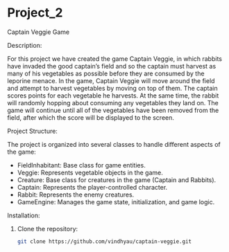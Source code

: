 # Project_2
Captain Veggie Game

Description:

For this project we have created the game Captain Veggie, in which rabbits have invaded the good captain’s
field and so the captain must harvest as many of his vegetables as possible before they are consumed by the
leporine menace. In the game, Captain Veggie will move around the field and attempt to harvest
vegetables by moving on top of them. The captain scores points for each vegetable he harvests. At the same
time, the rabbit will randomly hopping about consuming any vegetables they land on. The game will continue until all of the vegetables have been removed from the field, after which the score will be displayed to the screen.

Project Structure:

The project is organized into several classes to handle different aspects of the game:
- FieldInhabitant: Base class for game entities.
- Veggie: Represents vegetable objects in the game.
- Creature: Base class for creatures in the game (Captain and Rabbits).
- Captain: Represents the player-controlled character.
- Rabbit: Represents the enemy creatures.
- GameEngine: Manages the game state, initialization, and game logic.

Installation:

1. Clone the repository:

   ```bash
   git clone https://github.com/vindhyau/captain-veggie.git 
